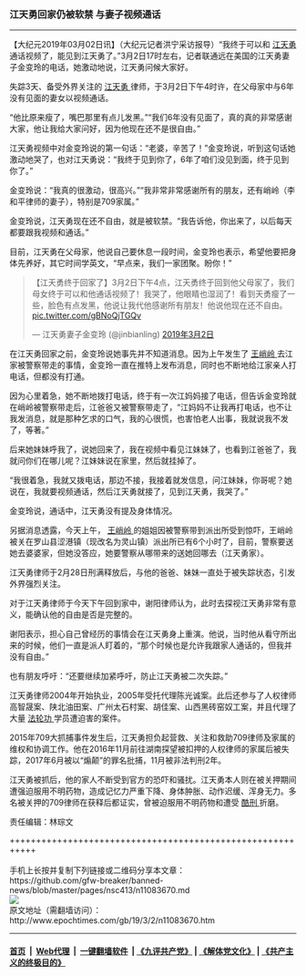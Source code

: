 ### 江天勇回家仍被软禁 与妻子视频通话
------------------------

<p>
 【大纪元2019年03月02日讯】（大纪元记者洪宁采访报导）“我终于可以和
 <a href="http://www.epochtimes.com/gb/tag/%E6%B1%9F%E5%A4%A9%E5%8B%87.html">
  江天勇
 </a>
 通话视频了，能见到江天勇了。”3月2日17时左右，记者联通远在美国的江天勇妻子金变玲的电话，她激动地说，江天勇问候大家好。
</p>
<p>
 失踪3天、备受外界关注的
 <a href="http://www.epochtimes.com/gb/tag/%E6%B1%9F%E5%A4%A9%E5%8B%87.html">
  江天勇
 </a>
 律师，于3月2日下午4时许，在父母家中与6年没有见面的妻女以视频通话。
</p>
<p>
 “他比原来瘦了，嘴巴那里有点儿发黑。”“我们6年没有见面了，真的真的非常感谢大家，他让我给大家问好，因为他现在还不是很自由。”
</p>
<p>
 江天勇视频中对金变玲说的第一句话：“老婆，辛苦了！”金变玲说，听到这句话她激动地哭了，也对江天勇说：“我终于见到你了，6年了咱们没见到面，终于见到你了。”
</p>
<p>
 金变玲说：“我真的很激动，很高兴。”“我非常非常感谢所有的朋友，还有峭岭（李和平律师的妻子），特别是709家属。”
</p>
<p>
 金变玲说，江天勇现在还不自由，就是被软禁。“我告诉他，你出来了，以后每天都要跟我视频和通话。”
</p>
<p>
 目前，江天勇在父母家，他说自己要休息一段时间，金变玲也表示，希望他要把身体先养好，其它时间学英文，“早点来，我们一家团聚。盼你！”
</p>
<blockquote class="twitter-tweet" data-lang="zh-tw">
 <p dir="ltr" lang="zh">
  【江天勇终于回家了】3月2日下午4点，江天勇终于回到他父母家了，我们母女终于可以和他通话视频了！我哭了，他眼睛也湿润了！看到天勇瘦了一些，脸色有点发黑，他说让我代他感谢所有朋友！他说他现在还不自由。
  <a href="https://t.co/gBNoQjTGQv">
   pic.twitter.com/gBNoQjTGQv
  </a>
 </p>
 <p>
  — 江天勇妻子金变玲 (@jinbianling)
  <a href="https://twitter.com/jinbianling/status/1101767913495617537?ref_src=twsrc%5Etfw">
   2019年3月2日
  </a>
 </p>
</blockquote>
<p>
 <p>
  在江天勇回家之前，金变玲说她事先并不知道消息。因为上午发生了
  <a href="http://www.epochtimes.com/gb/tag/%E7%8E%8B%E5%B3%AD%E5%B2%AD.html">
   王峭岭
  </a>
  去江家被警察带走的事情，金变玲一直在推特上发布消息，同时也不断地给江家亲人打电话，但都没有打通。
 </p>
 <p>
  因为心里着急，她不断地拨打电话，终于有一次江妈妈接了电话，但告诉金变玲就在峭岭被警察带走后，江爸爸又被警察带走了，“江妈妈不让我再打电话，也不让我发消息，就是那种乞求的口气，我的心很慌，也害怕老人出事，我就说我不发了，等著。”
 </p>
 <p>
  后来她妹妹呼我了，说她回来了，我在视频中看见江妹妹了，也看到江爸爸了，我就问你们在哪儿呢？江妹妹说在家里，然后就挂掉了。
 </p>
 <p>
  “我很着急，我就又拨电话，那边不接，我接着就发信息，问江妹妹，你哥呢？她说在，我就要视频通话，然后江天勇就接了，见到江天勇，我哭了。”
 </p>
 <p>
  金变玲说，通话中，江天勇没有提及身体情况。
 </p>
 <p>
  另据消息透露，今天上午，
  <a href="http://www.epochtimes.com/gb/tag/%E7%8E%8B%E5%B3%AD%E5%B2%AD.html">
   王峭岭
  </a>
  的姐姐因被警察带到派出所受到惊吓，王峭岭被关在罗山县涩港镇（现改名为灵山镇）派出所已有6个小时了，目前，警察要送她去婆婆家，但她没答应，她要警察从哪带来的送她回哪去（江天勇家）。
 </p>
 <p>
  江天勇律师于2月28日刑满释放后，与他的爸爸、妹妹一直处于被失踪状态，引发外界强烈关注。
 </p>
 <p>
  对于江天勇律师于今天下午回到家中，谢阳律师认为，此时去探视江天勇非常有意义，能确认他的自由是否是完整的。
 </p>
 <p>
  谢阳表示，担心自己曾经历的事情会在江天勇身上重演。他说，当时他从看守所出来的时候，他们一直是派人盯着的，“那个时候也是允许我跟家人通话的，但我并没有自由。”
 </p>
 <p>
  也有朋友呼吁：“还要继续加紧呼吁，防止江天勇被二次失踪。”
 </p>
 <p>
  江天勇律师2004年开始执业，2005年受托代理陈光诚案。此后还参与了人权律师高智晟案、陕北油田案、广州太石村案、胡佳案、山西黑砖窑奴工案，并且代理了大量
  <a href="http://www.epochtimes.com/gb/tag/%E6%B3%95%E8%BD%AE%E5%8A%9F.html">
   法轮功
  </a>
  学员遭迫害的案件。
 </p>
 <p>
  2015年709大抓捕事件发生后，江天勇担负起营救、关注和救助709律师及家属的维权和协调工作。他在2016年11月前往湖南探望被扣押的人权律师的家属后被失踪，2017年6月被以“煽颠”的罪名批捕，11月被非法判刑2年。
 </p>
 <p>
  江天勇被抓后，他的家人不断受到官方的恐吓和骚扰。江天勇本人则在被关押期间遭强迫服用不明药物，造成记忆力严重下降、身体肿胀、动作迟缓、浑身无力。多名被关押的709律师在获释后都证实，曾被迫服用不明药物和遭受
  <a href="http://www.epochtimes.com/gb/tag/%E9%85%B7%E5%88%91.html">
   酷刑
  </a>
  折磨。
 </p>
 <p>
  责任编辑：林琮文
 </p>
</p>
+++++++++++++++++++++++++++++++++++++++++++++++++++++++++++<br/><br/>
手机上长按并复制下列链接或二维码分享本文章：<br/>
https://github.com/gfw-breaker/banned-news/blob/master/pages/nsc413/n11083670.md <br/>
<a href='https://github.com/gfw-breaker/banned-news/blob/master/pages/nsc413/n11083670.md'><img src='https://github.com/gfw-breaker/banned-news/blob/master/pages/nsc413/n11083670.md.png'/></a> <br/>
原文地址（需翻墙访问）：http://www.epochtimes.com/gb/19/3/2/n11083670.htm


------------------------
#### [首页](https://github.com/gfw-breaker/banned-news/blob/master/README.md) &nbsp;|&nbsp; [Web代理](https://github.com/labour-camp/helloworld) &nbsp;|&nbsp; [一键翻墙软件](https://github.com/gfw-breaker/nogfw/blob/master/README.md) &nbsp;| [《九评共产党》](https://github.com/gfw-breaker/9ping.md/blob/master/README.md#九评之一评共产党是什么) | [《解体党文化》](https://github.com/gfw-breaker/jtdwh.md/blob/master/README.md) | [《共产主义的终极目的》](https://github.com/gfw-breaker/gczydzjmd.md/blob/master/README.md)

